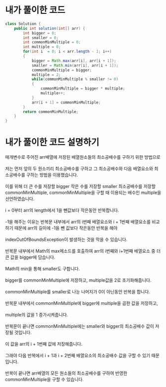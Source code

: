 # 내가 풀이한 코드
```java
class Solution {
    public int solution(int[] arr) {
        int bigger = 0;
        int smaller = 0;
        int commonMinMultiple = 0;
        int multiple = 0;
        for(int i  = 0; i < arr.length - 1; i++)
        {
            bigger = Math.max(arr[i], arr[i + 1]);
            smaller = Math.min(arr[i], arr[i + 1]);
            commonMinMultiple = bigger;
            multiple = 2;
            while(commonMinMultiple % smaller != 0)
            {
                commonMinMultiple = bigger * multiple;
                multiple++;
            }
            arr[i + 1] = commonMinMultiple;
        }
        return commonMinMultiple;
    }
}
```

# 내가 풀이한 코드 설명하기
매개변수로 주어진 arr배열에 저장된 배열원소들의 최소공배수를 구하기 위한 방법으로<br><br>
저는 먼저 앞의 두 원소끼리 최소공배수를 구하고 그 최소공배수와 다음 배열요소와 최소공배수를 구하는 방법을 이용했습니다.<br><br>
이를 위해 더 큰 수를 저장할 bigger 작은 수를 저장할 smaller 최소공배수를 저장할 commonMinMultiple, commonMinMultiple을 구할 때 이용되는 배수인 multiple을 선언하였습니다.<br><br>
i = 0부터 arr의 length에서 1을 뺀값보다 작은동안 반복합니다.<br><br>
-1을 해주는 이유는 반복문 내부에서 arr의 i번째 배열요소와 i + 1번째 배열요소를 비교하기 때문에 arr의 길이에 -1을 뺀 값보다 작은동안 반복을 해야<br><br>
indexOutOfBoundsException이 발생하는 것을 막을 수 있습니다.<br><br>
반복문 내부에서 Math의 max메소드를 호출하여 arr의 i번째와 i+1번째 배열요소 중 더 큰 값을 bigger에 담습니다.<br><br>
Math의 min을 통해 smaller도 구합니다.<br><br>
bigger를 commonMinMultiple에 저장하고, multiple값을 2로 초기화해줍니다.<br><br>
commonMinMultiple를 smaller로 나눈 나머지가 0이 아닌동안 반복을 합니다.<br><br>
반복문 내부에서 commonMinMultiple에 bigger에 multiple을 곱한 값을 저장하고,<br><br>
multiple의 값을 1 증가시켜줍니다.<br><br>
반복문이 끝나면 commonMinMultiple에는 smaller와 bigger의 최소공배수 값이 저장될 것입니다.<br><br>
이 값을 arr의 i + 1번째 값에 저장해줍니다.<br><br>
그래야 다음 반복에서 i + 1과 i + 2번째 배열요소의 최소공배수 값을 구할 수 있기 때문입니다.<br><br>
반복이 끝나면 arr배열의 모든 원소들의 최소공배수를 구하여 반영한 commonMinMultiple을 구할 수 있습니다.
